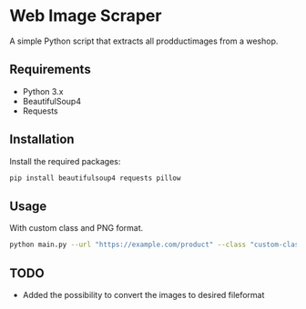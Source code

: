 # Web Image Scraper

A simple Python script that extracts all prodductimages from a weshop.

## Requirements

- Python 3.x
- BeautifulSoup4
- Requests

## Installation

Install the required packages:

```sh
pip install beautifulsoup4 requests pillow
```

## Usage
With custom class and PNG format.

```sh
python main.py --url "https://example.com/product" --class "custom-class" --format "png"
```

## TODO
- Added the possibility to convert the images to desired fileformat